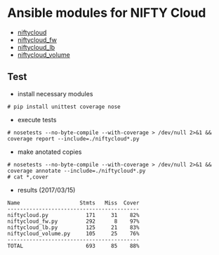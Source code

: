 # Ansible modules for NIFTY Cloud

* [niftycloud](documents/niftycloud.md)
* [niftycloud_fw](documents/niftycloud_fw.md)
* [niftycloud_lb](documents/niftycloud_lb.md)
* [niftycloud_volume](documents/niftycloud_volume.md)

## Test

* install necessary modules
```
# pip install unittest coverage nose
```

* execute tests
```
# nosetests --no-byte-compile --with-coverage > /dev/null 2>&1 && coverage report --include=./niftycloud*.py
```

* make anotated copies
```
# nosetests --no-byte-compile --with-coverage > /dev/null 2>&1 && coverage annotate --include=./niftycloud*.py
# cat *,cover
```

* results (2017/03/15)
```
Name                   Stmts   Miss  Cover
------------------------------------------
niftycloud.py            171     31    82%
niftycloud_fw.py         292      8    97%
niftycloud_lb.py         125     21    83%
niftycloud_volume.py     105     25    76%
------------------------------------------
TOTAL                    693     85    88%
```
